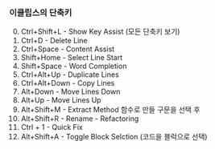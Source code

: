 ### 이클립스의 단축키  
0. Ctrl+Shift+L - Show Key Assist (모든 단축키 보기)
1. Ctrl+D  - Delete Line  
2. Ctrl+Space - Content Assist  
3. Shift+Home - Select Line Start
4. Shift+Space - Word Completion
5. Ctrl+Alt+Up  - Duplicate Lines
6. Ctrl+Alt+Down - Copy Lines
7. Alt+Down - Move Lines Down
8. Alt+Up - Move Lines Up
9. Alt+Shift+M - Extract Method 함수로 만들 구문을 선택 후 
10. Alt+Shift+R - Rename - Refactoring
11. Ctrl + 1 - Quick Fix
12. Alt+Shift+A - Toggle Block Selction (코드을 블럭으로 선택)
 
